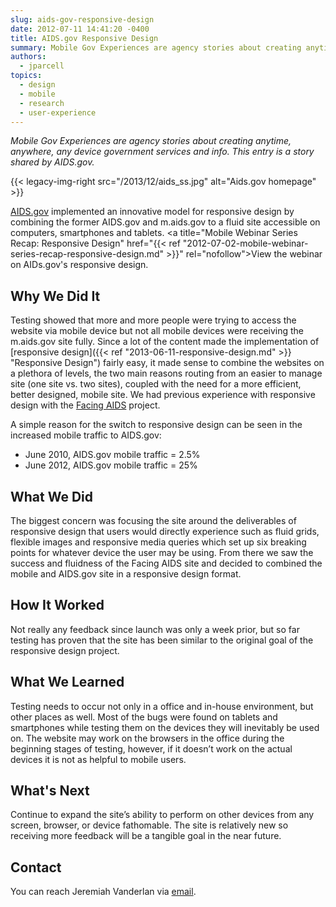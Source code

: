 ```yaml
---
slug: aids-gov-responsive-design
date: 2012-07-11 14:41:20 -0400
title: AIDS.gov Responsive Design
summary: Mobile Gov Experiences are agency stories about creating anytime, anywhere, any device government services and info. This entry is a story shared by AIDS.gov. AIDS.gov implemented an innovative model for responsive design by combining the former AIDS.gov and m.aids.gov to a fluid site accessible on computers, smartphones and tablets. View the
authors:
  - jparcell
topics:
  - design
  - mobile
  - research
  - user-experience
---
```


_Mobile Gov Experiences are agency stories about creating anytime, anywhere, any device government services and info. This entry is a story shared by AIDS.gov._

{{< legacy-img-right src="/2013/12/aids_ss.jpg" alt="Aids.gov homepage" >}}

<a href="http://aids.gov/" rel="nofollow">AIDS.gov</a> implemented an innovative model for responsive design by combining the former AIDS.gov and m.aids.gov to a fluid site accessible on computers, smartphones and tablets. <a title="Mobile Webinar Series Recap: Responsive Design" href="{{< ref "2012-07-02-mobile-webinar-series-recap-responsive-design.md" >}}" rel="nofollow">View the webinar on  AIDs.gov's responsive design</a>.

## Why We Did It

Testing showed that more and more people were trying to access the website via mobile device but not all mobile devices were receiving the m.aids.gov site fully. Since a lot of the content made the implementation of [responsive design]({{< ref "2013-06-11-responsive-design.md" >}} "Responsive Design") fairly easy, it made sense to combine the websites on a plethora of levels, the two main reasons routing from an easier to manage site (one site vs. two sites), coupled with the need for a more efficient, better designed, mobile site. We had previous experience with responsive design with the <a href="http://facing.aids.gov/" rel="nofollow">Facing AIDS</a> project.

A simple reason for the switch to responsive design can be seen in the increased mobile traffic to AIDS.gov:

  * June 2010, AIDS.gov mobile traffic = 2.5%
  * June 2012, AIDS.gov mobile traffic = 25%

## What We Did

The biggest concern was focusing the site around the deliverables of responsive design that users would directly experience such as fluid grids, flexible images and responsive media queries which set up six breaking points for whatever device the user may be using. From there we saw the success and fluidness of the Facing AIDS site and decided to combined the mobile and AIDS.gov site in a responsive design format.

## How It Worked

Not really any feedback since launch was only a week prior, but so far testing has proven that the site has been similar to the original goal of the responsive design project.

## What We Learned

Testing needs to occur not only in a office and in-house environment, but other places as well. Most of the bugs were found on tablets and smartphones while testing them on the devices they will inevitably be used on. The website may work on the browsers in the office during the beginning stages of testing, however, if it doesn’t work on the actual devices it is not as helpful to mobile users.

## What's Next

Continue to expand the site’s ability to perform on other devices from any screen, browser, or device fathomable. The site is relatively new so receiving more feedback will be a tangible goal in the near future.

## Contact

You can reach Jeremiah Vanderlan via [email](mailto:jeremiah.vanderlan@icfi.com).
